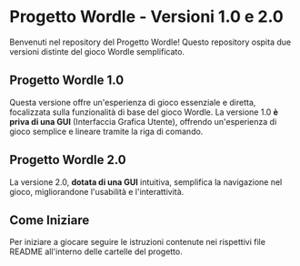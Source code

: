 # Progetto Wordle - Versioni 1.0 e 2.0

Benvenuti nel repository del Progetto Wordle! Questo repository ospita due versioni distinte del gioco Wordle semplificato.

## Progetto Wordle 1.0

Questa versione offre un'esperienza di gioco essenziale e diretta, focalizzata sulla funzionalità di base del gioco Wordle.
La versione 1.0 **è priva di una GUI** (Interfaccia Grafica Utente), offrendo un'esperienza di gioco semplice e lineare tramite la riga di comando.

## Progetto Wordle 2.0

La versione 2.0, **dotata di una GUI** intuitiva, semplifica la navigazione nel gioco, migliorandone l'usabilità e l'interattività.


## Come Iniziare

Per iniziare a giocare seguire le istruzioni contenute nei rispettivi file README all'interno delle cartelle del progetto.
